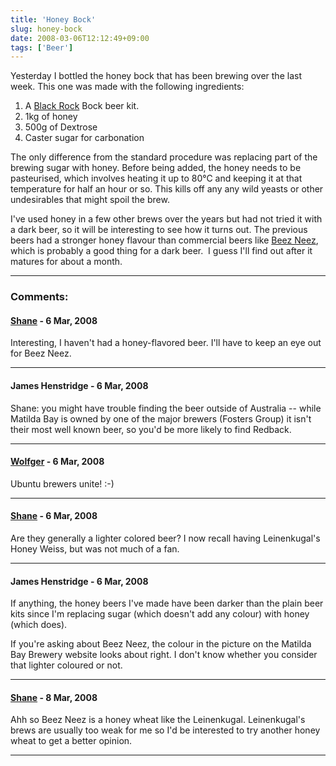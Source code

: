 ```yaml
---
title: 'Honey Bock'
slug: honey-bock
date: 2008-03-06T12:12:49+09:00
tags: ['Beer']
---
```


Yesterday I bottled the honey bock that has been brewing over the last
week. This one was made with the following ingredients:

1.  A [Black Rock](http://www.blackrock.co.nz/) Bock beer kit.
2.  1kg of honey
3.  500g of Dextrose
4.  Caster sugar for carbonation

The only difference from the standard procedure was replacing part of
the brewing sugar with honey. Before being added, the honey needs to be
pasteurised, which involves heating it up to 80°C and keeping it at that
temperature for half an hour or so. This kills off any any wild yeasts
or other undesirables that might spoil the brew.

I\'ve used honey in a few other brews over the years but had not tried
it with a dark beer, so it will be interesting to see how it turns out.
The previous beers had a stronger honey flavour than commercial beers
like [Beez Neez](http://www.matildabay.com.au/ourbeers/beezneez.html),
which is probably a good thing for a dark beer.  I guess I\'ll find out
after it matures for about a month.

---
### Comments:
#### [Shane](http://par-due.com) - <time datetime="2008-03-06 12:31:28">6 Mar, 2008</time>

Interesting, I haven\'t had a honey-flavored beer. I\'ll have to keep an
eye out for Beez Neez.

---
#### James Henstridge - <time datetime="2008-03-06 13:06:48">6 Mar, 2008</time>

Shane: you might have trouble finding the beer outside of Australia \--
while Matilda Bay is owned by one of the major brewers (Fosters Group)
it isn\'t their most well known beer, so you\'d be more likely to find
Redback.

---
#### [Wolfger](http://wolfger.wordpress.com/) - <time datetime="2008-03-06 20:35:35">6 Mar, 2008</time>

Ubuntu brewers unite! :-)

---
#### [Shane](http://par-due.com) - <time datetime="2008-03-06 22:44:00">6 Mar, 2008</time>

Are they generally a lighter colored beer? I now recall having
Leinenkugal\'s Honey Weiss, but was not much of a fan.

---
#### James Henstridge - <time datetime="2008-03-06 23:23:54">6 Mar, 2008</time>

If anything, the honey beers I\'ve made have been darker than the plain
beer kits since I\'m replacing sugar (which doesn\'t add any colour)
with honey (which does).

If you\'re asking about Beez Neez, the colour in the picture on the
Matilda Bay Brewery website looks about right. I don\'t know whether you
consider that lighter coloured or not.

---
#### [Shane](http://par-due.com) - <time datetime="2008-03-08 02:09:21">8 Mar, 2008</time>

Ahh so Beez Neez is a honey wheat like the Leinenkugal. Leinenkugal\'s
brews are usually too weak for me so I\'d be interested to try another
honey wheat to get a better opinion.

---
